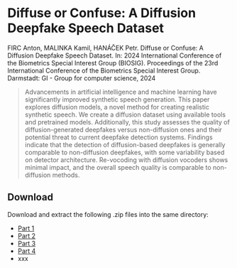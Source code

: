 # Diffuse or Confuse: A Diffusion Deepfake Speech Dataset

FIRC Anton, MALINKA Kamil, HANÁČEK Petr. Diffuse or Confuse: A Diffusion Deepfake Speech Dataset. In: 2024 International Conference of the Biometrics Special Interest Group (BIOSIG). Proceedings of the 23rd International Conference of the Biometrics Special Interest Group. Darmstadt: GI - Group for computer science, 2024

> Advancements in artificial intelligence and machine learning have significantly improved synthetic speech generation. This paper explores diffusion models, a novel method for creating realistic synthetic speech. We create a diffusion dataset using available tools and pretrained models. Additionally, this study assesses the quality of diffusion-generated deepfakes versus non-diffusion ones and their potential threat to current deepfake detection systems. Findings indicate that the detection of diffusion-based deepfakes is generally comparable to non-diffusion deepfakes, with some variability based on detector architecture. Re-vocoding with diffusion vocoders shows minimal impact, and the overall speech quality is comparable to non-diffusion methods.

## Download

Download and extract the following .zip files into the same directory:
- [Part 1](https://nextcloud.fit.vutbr.cz/s/HYcHPMTNn753QLF/download/dataset_01.zip)
- [Part 2](https://nextcloud.fit.vutbr.cz/s/cHAZzzkwCnSGBEX/download/dataset_02.zip)
- [Part 3](https://nextcloud.fit.vutbr.cz/s/EqHWL5G7BnfgKKC/download/dataset_03.zip)
- [Part 4](https://nextcloud.fit.vutbr.cz/s/DZdPWXySKbXEQSg/download/dataset_04.zip)
- xxx


